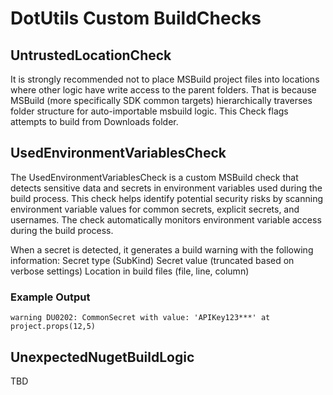 # DotUtils Custom BuildChecks

## UntrustedLocationCheck
It is strongly recommended not to place MSBuild project files into locations where other logic have write access to the parent folders.
That is because MSBuild (more specifically SDK common targets) hierarchically traverses folder structure for auto-importable msbuild logic.
This Check flags attempts to build from Downloads folder.

## UsedEnvironmentVariablesCheck
The UsedEnvironmentVariablesCheck is a custom MSBuild check that detects sensitive data and secrets in environment variables used during the build process. This check helps identify potential security risks by scanning environment variable values for common secrets, explicit secrets, and usernames.
The check automatically monitors environment variable access during the build process. 

When a secret is detected, it generates a build warning with the following information:
Secret type (SubKind)
Secret value (truncated based on verbose settings)
Location in build files (file, line, column)

### Example Output
`warning DU0202: CommonSecret with value: 'APIKey123***' at project.props(12,5)`

## UnexpectedNugetBuildLogic
TBD
